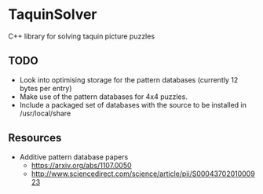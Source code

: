 # TaquinSolver
C++ library for solving taquin picture puzzles

## TODO
* Look into optimising storage for the pattern databases (currently 12 bytes per entry)
* Make use of the pattern databases for 4x4 puzzles.
* Include a packaged set of databases with the source to be installed in /usr/local/share

## Resources
* Additive pattern database papers
    * https://arxiv.org/abs/1107.0050
    * http://www.sciencedirect.com/science/article/pii/S0004370201000923
